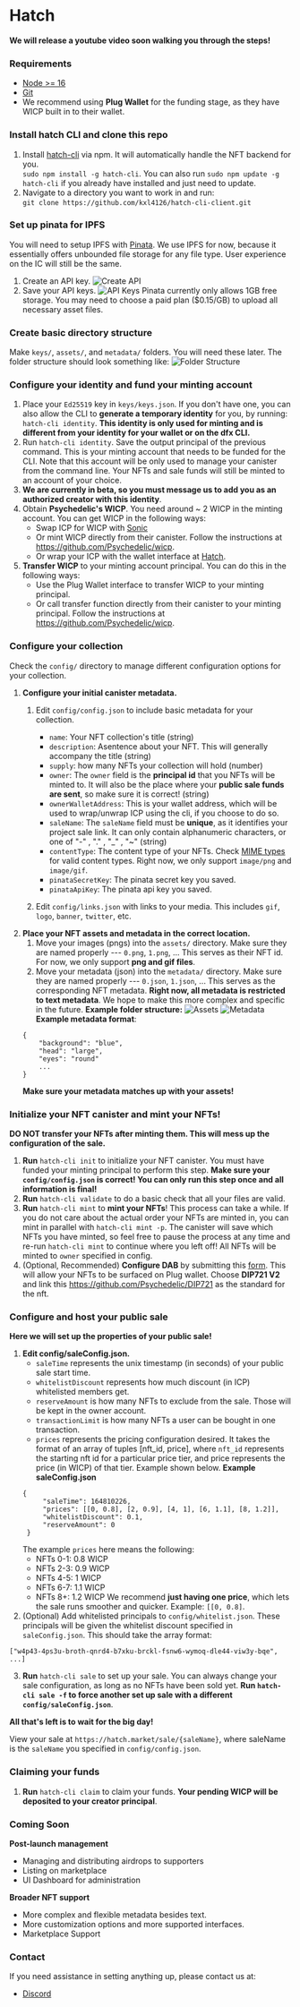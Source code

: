 # Hatch

**We will release a youtube video soon walking you through the steps!**

### Requirements
- [Node >= 16](https://nodejs.org/en/)
- [Git](https://github.com/git-guides/install-git)
- We recommend using **Plug Wallet** for the funding stage, as they have WICP built in to their wallet. 

### Install hatch CLI and clone this repo
1. Install [hatch-cli](https://www.npmjs.com/package/hatch-cli) via npm. It will automatically handle the NFT backend for you. <br/> `sudo npm install -g hatch-cli`. You can also run `sudo npm update -g hatch-cli` if you already have installed and just need to update.
2. Navigate to a directory you want to work in and run:<br/>
`git clone https://github.com/kxl4126/hatch-cli-client.git`

### Set up pinata for IPFS
You will need to setup IPFS with [Pinata](https://app.pinata.cloud/). We use IPFS for now, because it essentially offers unbounded file storage for any file type. User experience on the IC will still be the same.
1. Create an API key. ![Create API](https://i.imgur.com/rGHvK5g.png)
2. Save your API keys. ![API Keys](https://i.imgur.com/jtMINuH.png)
Pinata currently only allows 1GB free storage. You may need to choose a paid plan ($0.15/GB) to upload all necessary asset files.
### Create basic directory structure
Make `keys/`, `assets/`, and `metadata/` folders. You will need these later.
The folder structure should look something like:
![Folder Structure](https://i.imgur.com/hib3a0g.png)

### Configure your identity and fund your minting account
1. Place your `Ed25519` key in `keys/keys.json`. If you don't have one, you can also allow the CLI to **generate a temporary identity** for you, by running: `hatch-cli identity`. **This identity is only used for minting and is different from your identity for your wallet or on the dfx CLI.**
2. Run `hatch-cli identity`. 
Save the output principal of the previous command. This is your minting account that needs to be funded for the CLI. Note that this account will be only used to manage your canister from the command line. Your NFTs and sale funds will still be minted to an account of your choice.
3. **We are currently in beta, so you must message us to add you as an authorized creator with this identity**.
4. Obtain **Psychedelic's WICP**. You need around ~ 2 WICP in the minting account. You can get WICP in the following ways:
   - Swap ICP for WICP with [Sonic](https://sonic.ooo/)
   - Or mint WICP directly from their canister. Follow the instructions at https://github.com/Psychedelic/wicp.
   - Or wrap your ICP with the wallet interface at [Hatch](https://hatch.market/).
5. **Transfer WICP** to your minting account principal. You can do this in the following ways:
   -  Use the Plug Wallet interface to transfer WICP to your minting principal.
   -  Or call transfer function directly from their canister to your minting principal. Follow the instructions at https://github.com/Psychedelic/wicp.

### Configure your collection
Check the `config/` directory to manage different configuration options for your collection.
1. **Configure your initial canister metadata.**
   1. Edit `config/config.json` to include basic metadata for your collection.
      - `name`: Your NFT collection's title (string)
      - `description`: Asentence about your NFT. This will generally accompany the title (string)
      - `supply`: how many NFTs your collection will hold (number)
      - `owner`: The `owner` field is the **principal id** that you NFTs will be minted to. It will also be the place where your **public sale funds are sent**, so make sure it is correct! (string)
      - `ownerWalletAddress`: This is your wallet address, which will be used to wrap/unwrap ICP using the cli, if you choose to do so.
      - `saleName`: The `saleName` field must be **unique**, as it identifies your project sale link. It can only contain alphanumeric characters, or one of "-" , "." , "_" , "~"  (string)
      - `contentType`: The content type of your NFTs. Check [MIME types](https://developer.mozilla.org/en-US/docs/Web/HTTP/Basics_of_HTTP/MIME_types/Common_types) for valid content types. Right now, we only support `image/png` and `image/gif`.
      - `pinataSecretKey`: The pinata secret key you saved.
      - `pinataApiKey`: The pinata api key you saved.
   
   2. Edit `config/links.json` with links to your media. This includes `gif`, `logo`, `banner`, `twitter`, etc.
2. **Place your NFT assets and metadata in the correct location.**
   1. Move your images (pngs) into the `assets/` directory. Make sure they are named properly --- `0.png`, `1.png`, ...  This serves as their NFT id. For now, we only support **png and gif files**.
   2. Move your metadata (json) into the `metadata/` directory. Make sure they are named properly --- `0.json`, `1.json`, ... This serves as the corresponding NFT metadata. **Right now, all metadata is restricted to text metadata**. We hope to make this more complex and specific in the future.
   **Example folder structure:**
   ![Assets](https://i.imgur.com/3Ny9myT.png)
   ![Metadata](https://i.imgur.com/ZsaiwQI.png)
    **Example metadata format**:
    ```
    {
        "background": "blue",
        "head": "large",
        "eyes": "round"
        ...
    }
    ```
    **Make sure your metadata matches up with your assets!**

### Initialize your NFT canister and mint your NFTs!
**DO NOT transfer your NFTs after minting them. This will mess up the configuration of the sale.** 
1. **Run** `hatch-cli init` to initialize your NFT canister. You must have funded your minting principal to perform this step. **Make sure your `config/config.json` is correct! You can only run this step once and all information is final!**
2. **Run** `hatch-cli validate` to do a basic check that all your files are valid.
3. **Run** `hatch-cli mint` to **mint your NFTs**! This process can take a while. If you do not care about the actual order your NFTs are minted in, you can mint in parallel with `hatch-cli mint -p`. The canister will save which NFTs you have minted, so feel free to pause the process at any time and re-run `hatch-cli mint` to continue where you left off! All NFTs will be minted to `owner` specified in config.
4. (Optional, Recommended) **Configure DAB** by submitting this [form](https://dab-ooo.typeform.com/nft-list?typeform-source=hatch.market). This will allow your NFTs to be surfaced on Plug wallet. Choose **DIP721 V2** and link this https://github.com/Psychedelic/DIP721 as the standard for the nft.

### Configure and host your public sale
**Here we will set up the properties of your public sale!**
1. **Edit config/saleConfig.json.**
   - `saleTime` represents the unix timestamp (in seconds) of your public sale start time.
   - `whitelistDiscount` represents how much discount (in ICP) whitelisted members get.
   - `reserveAmount` is how many NFTs to exclude from the sale. Those will be kept in the owner account.
   - `transactionLimit` is how many NFTs a user can be bought in one transaction.
   - `prices` represents the pricing configuration desired. It takes the format of an array of tuples [nft_id, price], where `nft_id` represents the starting nft id for a particular price tier, and price represents the price (in WICP) of that tier. Example shown below.
   **Example saleConfig.json**
   ```
   {
        "saleTime": 164810226,
        "prices": [[0, 0.8], [2, 0.9], [4, 1], [6, 1.1], [8, 1.2]],
        "whitelistDiscount": 0.1,
        "reserveAmount": 0
    }
    ```
    The example `prices` here means the following:
    - NFTs 0-1: 0.8 WICP
    - NFTs 2-3: 0.9 WICP
    - NFTs 4-5: 1 WICP
    - NFTs 6-7: 1.1 WICP
    - NFTs 8+: 1.2 WICP
   We recommend **just having one price**, which lets the sale runs smoother and quicker. Example: `[[0, 0.8]`.
2. (Optional) Add whitelisted principals to `config/whitelist.json`. These principals will be given the whitelist discount specified in `saleConfig.json`. This should take the array format:
```
["w4p43-4ps3u-broth-qnrd4-b7xku-brckl-fsnw6-wymoq-dle44-viw3y-bqe", ...]
```
3. **Run** `hatch-cli sale` to set up your sale. You can always change your sale configuration, as long as no NFTs have been sold yet. **Run `hatch-cli sale -f` to force another set up sale with a different `config/saleConfig.json`**.


**All that's left is to wait for the big day!**

View your sale at `https://hatch.market/sale/{saleName}`, where saleName is the `saleName` you specified in `config/config.json`.

### Claiming your funds
1. **Run** `hatch-cli claim` to claim your funds. **Your pending WICP will be deposited to your creator principal**.


### Coming Soon
**Post-launch management**
- Managing and distributing airdrops to supporters
- Listing on marketplace
- UI Dashboard for administration

**Broader NFT support**
- More complex and flexible metadata besides text.
- More customization options and more supported interfaces.
- Marketplace Support
### Contact  
If you need assistance in setting anything up, please contact us at:
- [Discord](https://discord.gg/n77xjyspDR)